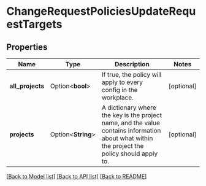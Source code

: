# ChangeRequestPoliciesUpdateRequestTargets

## Properties

Name | Type | Description | Notes
------------ | ------------- | ------------- | -------------
**all_projects** | Option<**bool**> | If true, the policy will apply to every config in the workplace. | [optional]
**projects** | Option<**String**> | A dictionary where the key is the project name, and the value contains information about what within the project the policy should apply to. | [optional]

[[Back to Model list]](../README.md#documentation-for-models) [[Back to API list]](../README.md#documentation-for-api-endpoints) [[Back to README]](../README.md)


